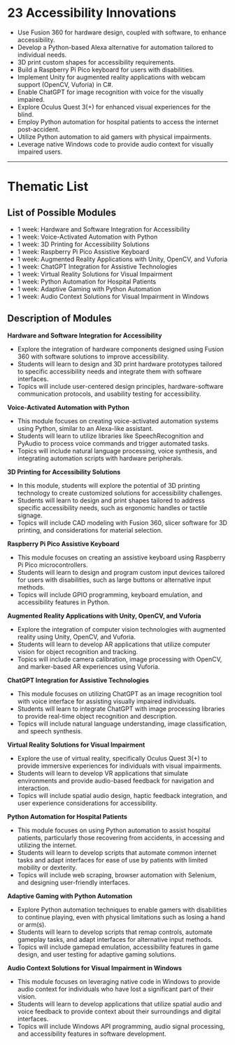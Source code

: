 # 23 Accessibility Innovations

- Use Fusion 360 for hardware design, coupled with software, to enhance accessibility.
- Develop a Python-based Alexa alternative for automation tailored to individual needs.
- 3D print custom shapes for accessibility requirements.
- Build a Raspberry Pi Pico keyboard for users with disabilities.
- Implement Unity for augmented reality applications with webcam support (OpenCV, Vuforia) in C#.
- Enable ChatGPT for image recognition with voice for the visually impaired.
- Explore Oculus Quest 3(+) for enhanced visual experiences for the blind.
- Employ Python automation for hospital patients to access the internet post-accident.
- Utilize Python automation to aid gamers with physical impairments.
- Leverage native Windows code to provide audio context for visually impaired users.

- ------------------


# Thematic List

## List of Possible Modules

- 1 week: Hardware and Software Integration for Accessibility
- 1 week: Voice-Activated Automation with Python
- 1 week: 3D Printing for Accessibility Solutions
- 1 week: Raspberry Pi Pico Assistive Keyboard
- 1 week: Augmented Reality Applications with Unity, OpenCV, and Vuforia
- 1 week: ChatGPT Integration for Assistive Technologies
- 1 week: Virtual Reality Solutions for Visual Impairment
- 1 week: Python Automation for Hospital Patients
- 1 week: Adaptive Gaming with Python Automation
- 1 week: Audio Context Solutions for Visual Impairment in Windows

## Description of Modules

**Hardware and Software Integration for Accessibility**
- Explore the integration of hardware components designed using Fusion 360 with software solutions to improve accessibility.
- Students will learn to design and 3D print hardware prototypes tailored to specific accessibility needs and integrate them with software interfaces.
- Topics will include user-centered design principles, hardware-software communication protocols, and usability testing for accessibility.

**Voice-Activated Automation with Python**
- This module focuses on creating voice-activated automation systems using Python, similar to an Alexa-like assistant.
- Students will learn to utilize libraries like SpeechRecognition and PyAudio to process voice commands and trigger automated tasks.
- Topics will include natural language processing, voice synthesis, and integrating automation scripts with hardware peripherals.

**3D Printing for Accessibility Solutions**
- In this module, students will explore the potential of 3D printing technology to create customized solutions for accessibility challenges.
- Students will learn to design and print shapes tailored to address specific accessibility needs, such as ergonomic handles or tactile signage.
- Topics will include CAD modeling with Fusion 360, slicer software for 3D printing, and considerations for material selection.

**Raspberry Pi Pico Assistive Keyboard**
- This module focuses on creating an assistive keyboard using Raspberry Pi Pico microcontrollers.
- Students will learn to design and program custom input devices tailored for users with disabilities, such as large buttons or alternative input methods.
- Topics will include GPIO programming, keyboard emulation, and accessibility features in Python.

**Augmented Reality Applications with Unity, OpenCV, and Vuforia**
- Explore the integration of computer vision technologies with augmented reality using Unity, OpenCV, and Vuforia.
- Students will learn to develop AR applications that utilize computer vision for object recognition and tracking.
- Topics will include camera calibration, image processing with OpenCV, and marker-based AR experiences using Vuforia.

**ChatGPT Integration for Assistive Technologies**
- This module focuses on utilizing ChatGPT as an image recognition tool with voice interface for assisting visually impaired individuals.
- Students will learn to integrate ChatGPT with image processing libraries to provide real-time object recognition and description.
- Topics will include natural language understanding, image classification, and speech synthesis.

**Virtual Reality Solutions for Visual Impairment**
- Explore the use of virtual reality, specifically Oculus Quest 3(+) to provide immersive experiences for individuals with visual impairments.
- Students will learn to develop VR applications that simulate environments and provide audio-based feedback for navigation and interaction.
- Topics will include spatial audio design, haptic feedback integration, and user experience considerations for accessibility.

**Python Automation for Hospital Patients**
- This module focuses on using Python automation to assist hospital patients, particularly those recovering from accidents, in accessing and utilizing the internet.
- Students will learn to develop scripts that automate common internet tasks and adapt interfaces for ease of use by patients with limited mobility or dexterity.
- Topics will include web scraping, browser automation with Selenium, and designing user-friendly interfaces.

**Adaptive Gaming with Python Automation**
- Explore Python automation techniques to enable gamers with disabilities to continue playing, even with physical limitations such as losing a hand or arm(s).
- Students will learn to develop scripts that remap controls, automate gameplay tasks, and adapt interfaces for alternative input methods.
- Topics will include gamepad emulation, accessibility features in game design, and user testing for adaptive gaming solutions.

**Audio Context Solutions for Visual Impairment in Windows**
- This module focuses on leveraging native code in Windows to provide audio context for individuals who have lost a significant part of their vision.
- Students will learn to develop applications that utilize spatial audio and voice feedback to provide context about their surroundings and digital interfaces.
- Topics will include Windows API programming, audio signal processing, and accessibility features in software development.
